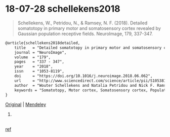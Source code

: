 # 18-07-28 schellekens2018

> Schellekens, W., Petridou, N., & Ramsey, N. F. (2018). Detailed somatotopy in primary motor and somatosensory cortex revealed by Gaussian population receptive fields. NeuroImage, 179, 337-347.

```tex
@article{schellekens2018detailed,
	title 	= "Detailed somatotopy in primary motor and somatosensory cortex revealed by Gaussian population receptive fields",
	journal = "NeuroImage",
	volume 	= "179",
	pages 	= "337 - 347",
	year 	= "2018",
	issn 	= "1053-8119",
	doi 	= "https://doi.org/10.1016/j.neuroimage.2018.06.062",
	url 	= "http://www.sciencedirect.com/science/article/pii/S105381191830569X",
	author 	= "Wouter Schellekens and Natalia Petridou and Nick F. Ramsey",
	keywords = "Somatotopy, Motor cortex, Somatosensory cortex, Population receptive fields, Sensorimotor integration, High-field fMRI"
}
```

[Original][orig] | [Mendeley][mend]

1.

##


<!-- [![fig01][fig01]][figs] -->

[ref][ref01]


<style type="text/css">
	img{width: 400px; float: right;}
</style>

<!-- -------------------------------------------- -->
[orig]: https://www.sciencedirect.com/science/article/pii/S105381191830569X
[mend]: .
[figs]: .
[fig01]: https://ars.els-cdn.com/content/image/1-s2.0-S105381191830569X-gr1.jpg
[fig02]: https://ars.els-cdn.com/content/image/1-s2.0-S105381191830569X-gr2.jpg
[fig03]: https://ars.els-cdn.com/content/image/1-s2.0-S105381191830569X-gr3.jpg
[fig04]: https://ars.els-cdn.com/content/image/1-s2.0-S105381191830569X-gr4.jpg
[fig05]: https://ars.els-cdn.com/content/image/1-s2.0-S105381191830569X-gr5.jpg
[fig06]: https://ars.els-cdn.com/content/image/1-s2.0-S105381191830569X-gr6.jpg
[fig07]: https://ars.els-cdn.com/content/image/1-s2.0-S105381191830569X-gr7.jpg
[ref01]: .
